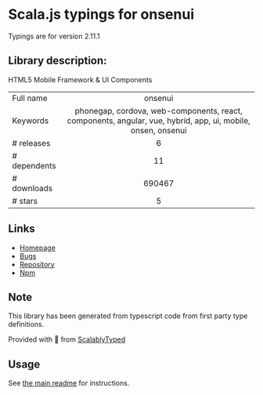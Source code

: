 
# Scala.js typings for onsenui

Typings are for version 2.11.1

## Library description:
HTML5 Mobile Framework & UI Components

|                    |                 |
| ------------------ | :-------------: |
| Full name          | onsenui |
| Keywords           | phonegap, cordova, web-components, react, components, angular, vue, hybrid, app, ui, mobile, onsen, onsenui |
| # releases         | 6 |
| # dependents       | 11 |
| # downloads        | 690467 |
| # stars            | 5 |

## Links
- [Homepage](https://onsen.io/)
- [Bugs](https://github.com/OnsenUI/OnsenUI/issues)
- [Repository](https://github.com/OnsenUI/OnsenUI)
- [Npm](https://www.npmjs.com/package/onsenui)
    


## Note
This library has been generated from typescript code from first party type definitions.

Provided with :purple_heart: from [ScalablyTyped](https://github.com/oyvindberg/ScalablyTyped)

## Usage
See [the main readme](../../readme.md) for instructions.


